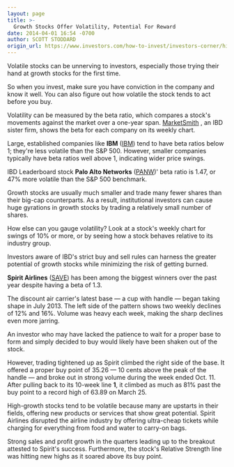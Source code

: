 ```yaml
---
layout: page
title: >-
  Growth Stocks Offer Volatility, Potential For Reward
date: 2014-04-01 16:54 -0700
author: SCOTT STODDARD
origin_url: https://www.investors.com/how-to-invest/investors-corner/highbeta-stocks-bring-risks-and-rewards
---
```





Volatile stocks can be unnerving to investors, especially those trying their hand at growth stocks for the first time.

  

So when you invest, make sure you have conviction in the company and know it well. You can also figure out how volatile the stock tends to act before you buy.

  

Volatility can be measured by the beta ratio, which compares a stock's movements against the market over a one-year span. [MarketSmith](http://www.marketsmith.com) , an IBD sister firm, shows the beta for each company on its weekly chart.

  

Large, established companies like **IBM** ([IBM](https://research.investors.com/quote.aspx?symbol=IBM)) tend to have beta ratios below 1; they're less volatile than the S&P 500. However, smaller companies typically have beta ratios well above 1, indicating wider price swings.

  

IBD Leaderboard stock **Palo Alto Networks** ([PANW](https://research.investors.com/quote.aspx?symbol=PANW))' beta ratio is 1.47, or 47% more volatile than the S&P 500 benchmark.

  

Growth stocks are usually much smaller and trade many fewer shares than their big-cap counterparts. As a result, institutional investors can cause huge gyrations in growth stocks by trading a relatively small number of shares.

  

How else can you gauge volatility? Look at a stock's weekly chart for swings of 10% or more, or by seeing how a stock behaves relative to its industry group.

  

Investors aware of IBD's strict buy and sell rules can harness the greater potential of growth stocks while minimizing the risk of getting burned.

  

**Spirit Airlines** ([SAVE](https://research.investors.com/quote.aspx?symbol=SAVE)) has been among the biggest winners over the past year despite having a beta of 1.3.

  

The discount air carrier's latest base — a cup with handle — began taking shape in July 2013. The left side of the pattern shows two weekly declines of 12% and 16%. Volume was heavy each week, making the sharp declines even more jarring.

  

An investor who may have lacked the patience to wait for a proper base to form and simply decided to buy would likely have been shaken out of the stock.

  

However, trading tightened up as Spirit climbed the right side of the base. It offered a proper buy point of 35.26 — 10 cents above the peak of the handle — and broke out in strong volume during the week ended Oct. 11. After pulling back to its 10-week line **1**, it climbed as much as 81% past the buy point to a record high of 63.89 on March 25.

  

High-growth stocks tend to be volatile because many are upstarts in their fields, offering new products or services that show great potential. Spirit Airlines disrupted the airline industry by offering ultra-cheap tickets while charging for everything from food and water to carry-on bags.

  

Strong sales and profit growth in the quarters leading up to the breakout attested to Spirit's success. Furthermore, the stock's Relative Strength line was hitting new highs as it soared above its buy point.




